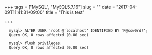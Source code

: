 +++
tags = ["MySQL", "MySQL5.7.16"]
slug = ""
date = "2017-04-09T11:41:31+09:00"
title = "This is test"

+++

```mysql
  mysql> ALTER USER 'root'@'localhost' IDENTIFIED BY 'P@ssw0rd!';
  Query OK, 0 rows affected (0.00 sec)
  
  mysql> flush privileges;
  Query OK, 0 rows affected (0.00 sec)
```
